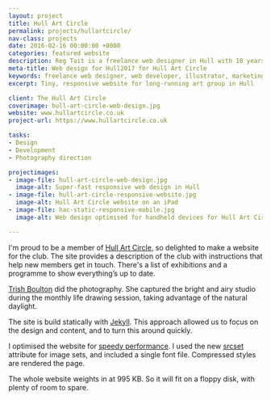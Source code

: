 ```yaml
---
layout: project
title: Hull Art Circle
permalink: projects/hullartcircle/
nav-class: projects
date: 2016-02-16 00:00:00 +0000
categories: featured website
description: Reg Tait is a freelance web designer in Hull with 10 years of experience with a marketing agency in East Yorkshire.
meta-title: Web design for Hull2017 for Hull Art Circle
keywords: freelance web designer, web developer, illustrator, marketing agency, Hull
excerpt: Tiny, responsive website for long-running art group in Hull

client: The Hull Art Circle
coverimage: hull-art-circle-web-design.jpg
website: www.hullartcircle.co.uk
project-url: https://www.hullartcircle.co.uk

tasks:
- Design
- Development
- Photography direction

projectimages:
- image-file: hull-art-circle-web-design.jpg
  image-alt: Super-fast responsive web design in Hull
- image-file: hull-art-circle-responsive-website.jpg
  image-alt: Hull Art Circle website on an iPad
- image-file: hac-static-responsive-mobile.jpg
  image-alt: Web design optimised for handheld devices for Hull Art Circle

---
```


I'm proud to be a member of [Hull Art Circle], so delighted to make a website for the club. The site provides a description of the club with instructions that help new members get in touch. There's a list of exhibitions and a programme to show everything’s up to date.

[Trish Boulton] did the photography. She captured the bright and airy studio during the monthly life drawing session, taking advantage of the natural daylight.

The site is build statically with [Jekyll]. This approach allowed us to focus on the design and content, and to turn this around quickly.

I optimised the website for [speedy performance].  I used the new [srcset] attribute for image sets, and included a single font file.  Compressed styles are rendered the page.

The whole website weights in at 995 KB. So it will fit on a floppy disk, with plenty of room to spare.

[Trish Boulton]: http://www.facetphotography.co.uk/
[Jekyll]:https://jekyllrb.com/
[Hull Art Circle]: http://hullartcircle.co.uk
[Hammer]: http://hammerformac.com/
[speedy performance]: https://developers.google.com/speed/pagespeed/insights/?url=hullartcircle.co.uk
[srcset]: https://developer.mozilla.org/en-US/docs/Web/HTML/Element/img#Example_3_Using_the_srcset_attribute
